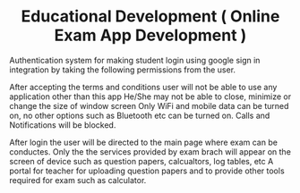 # <center> Educational Development ( Online Exam App Development ) 
   Authentication system for making student login using google sign in integration by taking the following permissions from the user.

   After accepting the terms and conditions user will not be able to use any application other than this app
   He/She may not be able to close, minimize or change the size of window screen
   Only WiFi and mobile data can be turned on, no other options such as Bluetooth etc can be turned on.
   Calls and Notifications will be blocked.

   After login the user will be directed to the main page where exam can be conductes.
   Only the the services provided by exam brach will appear on the screen of device such as question papers, calcualtors, log tables, etc
   A portal for teacher for uploading question papers and to provide other tools required for exam such as calculator.
   ```

